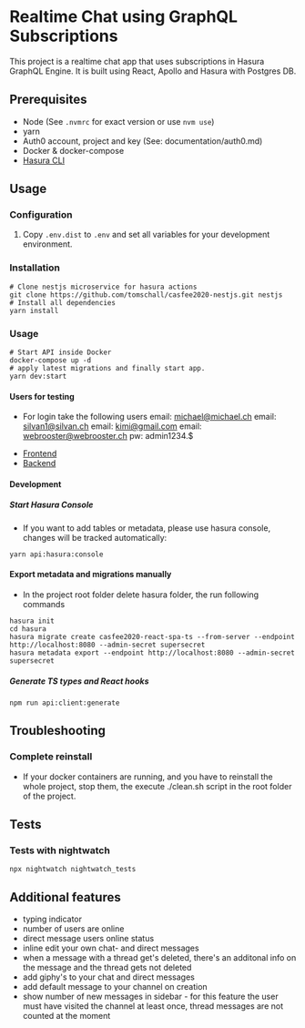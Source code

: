 # Realtime Chat using GraphQL Subscriptions

This project is a realtime chat app that uses subscriptions in Hasura GraphQL Engine.
It is built using React, Apollo and Hasura with Postgres DB.

## Prerequisites

- Node (See `.nvmrc` for exact version or use `nvm use`)
- yarn
- Auth0 account, project and key (See: documentation/auth0.md)
- Docker & docker-compose
- [Hasura CLI](https://hasura.io/docs/1.0/graphql/core/hasura-cli/install-hasura-cli.html)

## Usage

### Configuration

1. Copy `.env.dist` to `.env` and set all variables for your development environment.

### Installation

```shell script
# Clone nestjs microservice for hasura actions
git clone https://github.com/tomschall/casfee2020-nestjs.git nestjs
# Install all dependencies
yarn install
```

### Usage

```shell script
# Start API inside Docker
docker-compose up -d
# apply latest migrations and finally start app.
yarn dev:start
```

#### Users for testing

- For login take the following users
  email: michael@michael.ch
  email: silvan1@silvan.ch
  email: kimi@gmail.com
  email: webrooster@webrooster.ch
  pw: admin1234.$

* [Frontend](http://localhost:3000)
* [Backend](http://localhost:8080/console)

#### Development

##### Start Hasura Console

- If you want to add tables or metadata, please use hasura console, changes will be tracked automatically:

```shell script
yarn api:hasura:console
```

#### Export metadata and migrations manually

- In the project root folder delete hasura folder, the run following commands

```shell script
hasura init
cd hasura
hasura migrate create casfee2020-react-spa-ts --from-server --endpoint http://localhost:8080 --admin-secret supersecret
hasura metadata export --endpoint http://localhost:8080 --admin-secret supersecret
```

##### Generate TS types and React hooks

```shell script
npm run api:client:generate
```

## Troubleshooting

### Complete reinstall

- If your docker containers are running, and you have to reinstall the whole project, stop
  them, the execute ./clean.sh script in the root folder of the project.

## Tests

### Tests with nightwatch

```
npx nightwatch nightwatch_tests
```

## Additional features

- typing indicator
- number of users are online
- direct message users online status
- inline edit your own chat- and direct messages
- when a message with a thread get's deleted, there's an additonal info on the message and the thread gets not deleted
- add giphy's to your chat and direct messages
- add default message to your channel on creation
- show number of new messages in sidebar - for this feature the user must have visited the channel at least once, thread messages are not counted at the moment
